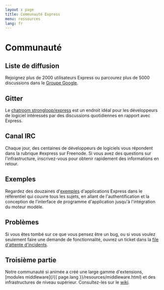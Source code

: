 ```yaml
---
layout : page
title: Communauté Express
menu: ressources
lang: fr
---
```


# Communauté

## Liste de diffusion

Rejoignez plus de 2000 utilisateurs Express ou parcourez plus de 5000 discussions dans le [Groupe Google](https://groups.google.com/group/express-js).

## Gitter

Le [chatroom strongloop/express](https://gitter.im/strongloop/express) est un endroit idéal
pour les développeurs de logiciel intéressés par des discussions quotidiennes en rapport avec Express.

## Canal IRC

Chaque jour, des centaines de développeurs de logiciels vous répondent dans la rubrique #express sur Freenode.
Si vous avez des questions sur l'infrastructure, inscrivez-vous pour obtenir rapidement des informations en retour.

## Exemples

Regardez des douzaines d'[exemples](https://github.com/strongloop/express/tree/master/examples) d'applications Express dans le référentiel qui couvre tous les sujets, en allant de l'authentification et la conception de l'interface de
programme d'application jusqu'à l'intégration du moteur modèle.

## Problèmes

Si vous êtes tombé sur ce que vous pensez être un bug, ou si vous voulez seulement faire une demande
de fonctionnalité, ouvrez un ticket dans la [file d'attente d'incidents](https://github.com/strongloop/express/issues).

## Troisième partie

Notre communauté si animée a créé une large gamme d'extensions,
[modules middleware](/{{ page.lang }}/resources/middleware.html) et des
infrastructures de niveau supérieur. Consultez-les sur le [wiki](https://github.com/strongloop/express/wiki).


